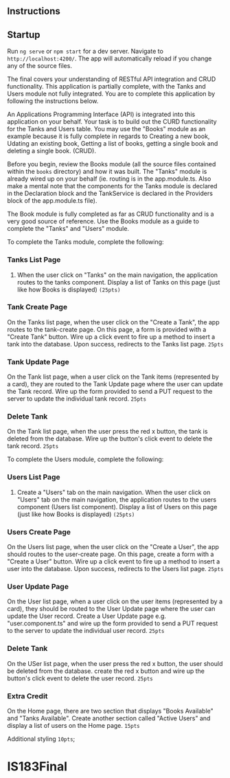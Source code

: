 ## Instructions

## Startup
Run `ng serve` or `npm start` for a dev server. Navigate to `http://localhost:4200/`. The app will automatically reload if you change any of the source files.


The final covers your understanding of RESTful API integration and CRUD functionality. 
This application is partially complete, with the Tanks and Users module not fully integrated. You are to complete this application by following the instructions below. 

An Applications Programming Interface (API) is integrated into this application on your behalf. Your task is to build out the CURD functionality for the Tanks and Users table. You may use the "Books" module as an example because it is fully complete in regards to Creating a new book, Udating an existing book, Getting a list of books, getting a single book and deleting a single book. (CRUD).

Before you begin, review the Books module (all the source files contained within the `books` directory) and how it was built. The "Tanks" module is already wired up on your behalf (ie. routing is in the app.module.ts. Also make a mental note that the components for the Tanks module is declared in the Declaration block and the TankService is declared in the Providers block of the app.module.ts file).

The Book module is fully completed as far as CRUD functionality and is a very good source of reference. Use the Books module as a guide to complete the "Tanks" and "Users" module. 

To complete the Tanks module, complete the following:

### Tanks List Page
1. When the user click on "Tanks" on the main navigation, the application routes to the tanks component. Display a list of Tanks on this page (just like how Books is displayed) `(25pts)`

### Tank Create Page
On the Tanks list page, when the user click on the "Create a Tank", the app routes to the tank-create page. On this page, a form is provided with a "Create Tank" button. Wire up a click event to fire up a method to insert a tank into the database. Upon success, redirects to the Tanks list page. `25pts`

### Tank Update Page
On the Tank list page, when a user click on the Tank items (represented by a card), they are routed to the Tank Update page where the user can update the Tank record. Wire up the form provided to send a PUT request to the server to update the individual tank record. `25pts`

### Delete Tank
On the Tank list page, when the user press the red x button, the tank is deleted from the database. Wire up the button's click event to delete the tank record. `25pts`

To complete the Users module, complete the following:

### Users List Page
1. Create a "Users" tab on the main navigation. When the user click on "Users" tab on the main navigation, the application routes to the users component (Users list component). Display a list of Users on this page (just like how Books is displayed) `(25pts)`

### Users Create Page
On the Users list page, when the user click on the "Create a User", the app should routes to the user-create page. On this page, create a form with a "Create a User" button. Wire up a click event to fire up a method to insert a user into the database. Upon success, redirects to the Users list page. `25pts`

### User Update Page
On the User list page, when a user click on the user items (represented by a card), they should be routed to the User Update page where the user can update the User record. Create a User Update page e.g. "user.component.ts" and wire up the form provided to send a PUT request to the server to update the individual user record. `25pts`

### Delete Tank
On the USer list page, when the user press the red x button, the user should be deleted from the database. create the red x button and wire up the button's click event to delete the user record. `25pts`

### Extra Credit
On the Home page, there are two section that displays "Books Available" and  "Tanks Available". Create another section called "Active Users" and display a list of users on the Home page. `15pts`

Additional styling `10pts`;

# IS183Final
